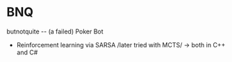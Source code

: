 # BNQ
butnotquite -- (a failed) Poker Bot

- Reinforcement learning via SARSA /later tried with MCTS/ -> both in C++ and C#
